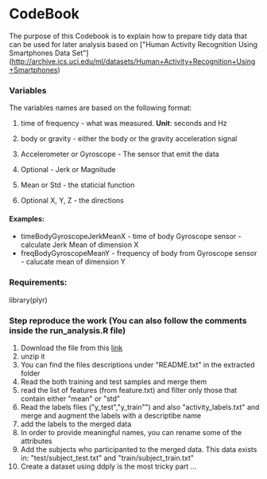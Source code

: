 CodeBook
========

The purpose of this Codebook is to explain how to prepare tidy data that can be used for later analysis based on ["Human Activity Recognition Using Smartphones Data Set"] (http://archive.ics.uci.edu/ml/datasets/Human+Activity+Recognition+Using+Smartphones)

### Variables
The variables names are based on the following format:

1. time of frequency - what was measured. **Unit**: seconds and Hz

2. body or gravity - either the body or the gravity acceleration signal

3. Accelerometer or Gyroscope - The sensor that emit the data

4. Optional - Jerk or Magnitude

5. Mean or Std - the staticial function

6. Optional X, Y, Z - the directions


#### Examples:
  * timeBodyGyroscopeJerkMeanX - time of body Gyroscope sensor - calculate Jerk Mean  of dimension X
  * freqBodyGyroscopeMeanY - frequency of body from Gyroscope sensor - calucate mean of dimension Y


### Requirements:
library(plyr)

### **Step reproduce the work (You can also follow the comments inside the run_analysis.R file)**

1. Download the file from this [link](https://d396qusza40orc.cloudfront.net/getdata%2Fprojectfiles%2FUCI%20HAR%20Dataset.zip)
2. unzip it
3. You can find the files descriptions under "README.txt" in the extracted folder
4. Read the both training and test samples and merge them
5. read the list of features (from feature.txt) and filter only those that contain either "mean" or "std"
5. Read the labels files ("y_test","y_train"") and also "activity_labels.txt" and merge and augment the labels with a descriptibe name
6. add the labels to the merged data
7. In order to provide meaningful names, you can rename some of the attributes
8. Add the subjects who participanted to the merged data. This data exists in: "test/subject_test.txt" and "train/subject_train.txt"
9. Create a dataset using ddply is the most tricky part ...

